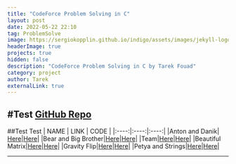 ```yaml
---
title: "CodeForce Problem Solving in C"
layout: post
date: 2022-05-22 22:10
tag: ProblemSolve
image: https://sergiokopplin.github.io/indigo/assets/images/jekyll-logo-light-solid.png
headerImage: true
projects: true
hidden: false
description: "CodeForce Problem Solving in C by Tarek Fouad"
category: project
author: Tarek
externalLink: true
---
```

#Test
[GitHub Repo](https://github.com/tarekfouad97/CodeForce-Problem-Solving)
---
##Test Test
| NAME | LINK | CODE |
|:----:|:----:|:----:|
|Anton and Danik| [Here]()|[Here]()|
|Bear and Big Brother|[Here]()|[Here]()|
|Team|[Here]()|[Here]()|
|Beautiful Matrix|[Here]()|[Here]()|
|Gravity Flip|[Here]()|[Here]()|
|Petya and Strings|[Here]()|[Here]()|

---
